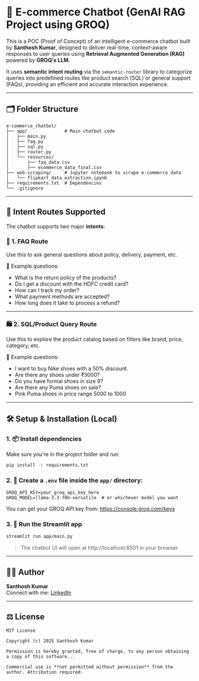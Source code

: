 # 💬 E-commerce Chatbot (GenAI RAG Project using GROQ)

This is a POC (Proof of Concept) of an intelligent e-commerce chatbot built by **Santhosh Kumar**, designed to deliver real-time, context-aware responses to user queries using **Retrieval Augmented Generation (RAG)** powered by **GROQ's LLM**.

It uses **semantic intent routing** via the `semantic-router` library to categorize queries into predefined routes like product search (SQL) or general support (FAQs), providing an efficient and accurate interaction experience.

---

## 🗂️ Folder Structure

```
e-commerce_chatbot/
├── app/              # Main chatbot code
│   ├── main.py
│   ├── faq.py
│   ├── sql.py
│   ├── router.py
│   └── resources/
│       ├── faq_data.csv
│       ├── ecommerce_data_final.csv
├── web-scraping/     # Jupyter notebook to scrape e-commerce data
│   └── flipkart_data_extraction.ipynb
├── requirements.txt  # Dependencies
└── .gitignore
```

---

## 🧠 Intent Routes Supported

The chatbot supports two major **intents**:

### 📘 1. FAQ Route
Use this to ask general questions about policy, delivery, payment, etc.

💬 Example questions:
- What is the return policy of the products?
- Do I get a discount with the HDFC credit card?
- How can I track my order?
- What payment methods are accepted?
- How long does it take to process a refund?

---

### 🛍️ 2. SQL/Product Query Route
Use this to explore the product catalog based on filters like brand, price, category, etc.

💬 Example questions:
- I want to buy Nike shoes with a 50% discount.
- Are there any shoes under ₹3000?
- Do you have formal shoes in size 9?
- Are there any Puma shoes on sale?
- Pink Puma shoes in price range 5000 to 1000

---

## 🛠️ Setup & Installation (Local)

### 1. 📦 Install dependencies
Make sure you're in the project folder and run:

```bash
pip install -r requirements.txt
```

### 2. 🔐 Create a `.env` file inside the `app/` directory:

```env
GROQ_API_KEY=your_groq_api_key_here
GROQ_MODEL=llama-3.3-70b-versatile  # or whichever model you want
```

You can get your GROQ API key from: https://console.groq.com/keys

### 3. 🚀 Run the Streamlit app

```bash
streamlit run app/main.py
```

> The chatbot UI will open at http://localhost:8501 in your browser.

---



## 👨‍💻 Author

**Santhosh Kumar**    
Connect with me: [LinkedIn](www.linkedin.com/in/santhosh-kumar-9118932b2) 

---

## ⚖️ License

```
MIT License

Copyright (c) 2025 Santhosh Kumar

Permission is hereby granted, free of charge, to any person obtaining a copy of this software...

Commercial use is **not permitted without permission** from the author. Attribution required.
```




